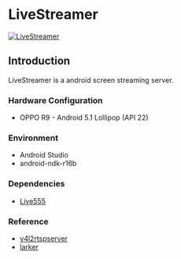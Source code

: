 # LiveStreamer
[![LiveStreamer](https://i.imgur.com/m1vpLlb.jpg)](https://youtu.be/RqV-pfdmuQc "LiveStreamer")
## Introduction

LiveStreamer is a android screen streaming server.

### Hardware Configuration

* OPPO R9 - Android 5.1 Lollipop (API 22)

### Environment

* Android Studio
* android-ndk-r16b

### Dependencies

* [Live555](http://www.live555.com/) 

### Reference

* [v4l2rtspserver](https://github.com/mpromonet/v4l2rtspserver) 
* [larker](https://github.com/leepood/larker)
